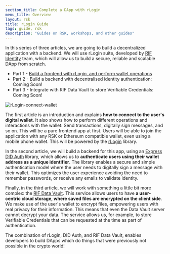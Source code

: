 ```yaml
---
section_title: Complete a DApp with rLogin
menu_title: Overview
layout: rsk
title: rLogin Guide
tags: guide, rsk
description: "Guides on RSK, workshops, and other guides"
---
```


In this series of three articles,
we are going to build a decentralized application with a backend.
We will use rLogin suite,
developed by [RIF Identity](../../rif/identity/) team,
which will allow us to build a secure, reliable and scalable
DApp from scratch.

- Part 1 - [Build a frontend with rLogin, and perform wallet operations](/guides/rlogin/connect-frontend/)
- Part 2 - Build a backend with decentralised identity authentication: Coming Soon!
- Part 3 - Integrate with RIF Data Vault to store Verifiable Credentials: Coming Soon!

![rLogin-connect-wallet](/assets/img/guides/rLogin/connect-wallet.png/)

The first article is an introduction and
explains **how to connect to the user's digital wallet**.
It also shows how to perform different operations
and interactions with the wallet:
Send transactions, digitally sign messages, and so on.
This will be a pure frontend app at first.
Users will be able to join the application with
any RSK or Ethereum compatible wallet,
even using a mobile phone wallet.
This will be powered by the
[rLogin](https://github.com/rsksmart/rLogin) library.

In the second article, we will build a backend for this app, using an
[Express DID Auth](https://github.com/rsksmart/express-did-auth)
library, which allows us
to **authenticate users using their wallet address as a unique identifier**.
The library enables a secure and simple authentication model
where the user needs to digitally sign a message with their wallet.
This optimizes the user experience avoiding the need to
remember passwords, or receive any emails to validate identity.

Finally, in the third article, we will work with something
a little bit more complex: the
[RIF Data Vault](https://github.com/rsksmart/rif-data-vault).
This service allows users to
have **a user-centric cloud storage, where saved files are encrypted on the client side**.
We make use of the user's wallet to encrypt files,
empowering users with real privacy for their information.
This means that even the Data Vault server cannot decrypt your data.
The service allows us, for example,
to store Verifiable Credentials that can be requested
at the time as part of authentication.

The combination of rLogin, DID Auth, and RIF Data Vault,
enables developers to build DApps which do things that
were previously not possible in the crypto world!
